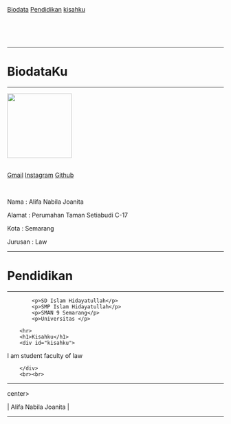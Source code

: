 <!DOCTYPE html>
<html lang="en">
<head>
    <title>Alifa Nabila Joanita</title>
</head>

<style>
body
(

background-color: gray;  ;
text-align: center;
.
)

h1(

font-family: Arial;
font-size: 30px;

)


p{

font-family: Verdana;

)

img{
border-radius: 50%;
)


.navatas a{

float: left;
color: white;
padding: 14px;
text-decoration: none;
font-size: 16px;

)

.navatas a:hover
{
background-color: black;
color: aqua;

)


</style>


<body>
  
<div class="navatas">
<a href="#biodata"> Biodata</a>
<a href="#pendidikan"> Pendidikan</a>
<a href="#kisahku">kisahku</a>
  
<br><br><br>
<!-- br memberikan enter pada paragraf dsb -->

<hr>
<!-- hr untuk membuat garis horizontal -->


</div>

<div id="biodata">
  <h1> BiodataKu</h1>
<hr>
 
<img src="https://www.google.co.id/search?dcr=0&biw=1280&bih=669&tbm=isch&sa=1&ei=FRC1WuioLcXkvASth4vwDA&q=flower&oq=flower&gs_l=psy-ab.3..0i67k1l2j0l6j0i67k1j0.477726.483079.0.483212.26.11.0.1.1.0.212.821.0j1j3.5.0....0...1c.1.64.psy-ab..20.4.630.0...248.oVNm1b7v6E0" width="150px"  alt="">
<br><br>    

<a href="http://https://mail.google.com/alifanabilaj@gmail.com">Gmail</a>
<a href="http://instagram.com/alifanabilaj">Instagram</a>
<a href="http://github.com/alifanabila8">Github</a>

<br>

<p>Nama     : Alifa Nabila Joanita</p>
<p>Alamat   : Perumahan Taman Setiabudi C-17 </p>
<p>Kota     : Semarang</p>
<p>Jurusan  : Law </p>




<hr>
    <div id="pendidikan">
            <h1>Pendidikan</h1>
            <hr>

            <p>SD Islam Hidayatullah</p>
            <p>SMP Islam Hidayatullah</p>
            <p>SMAN 9 Semarang</p>
            <p>Universitas </p>

</div>

        <hr>
        <h1>Kisahku</h1>
        <div id="kisahku">

<p>I am student faculty of law</p>

        </div>
        <br><br>
<hr>

center>
<p> |  Alifa Nabila Joanita | </p>
</center>

<hr>

</body>
</html>
